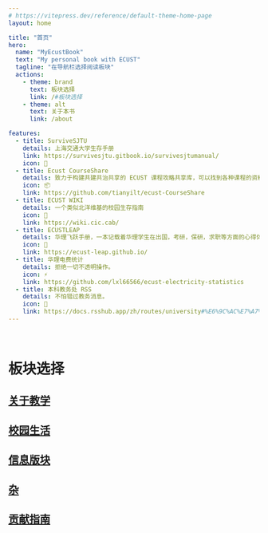 ```yaml
---
# https://vitepress.dev/reference/default-theme-home-page
layout: home

title: "首页"
hero:
  name: "MyEcustBook"
  text: "My personal book with ECUST"
  tagline: "在导航栏选择阅读板块"
  actions:
    - theme: brand
      text: 板块选择
      link: /#板块选择
    - theme: alt
      text: 关于本书
      link: /about

features:
  - title: SurviveSJTU
    details: 上海交通大学生存手册
    link: https://survivesjtu.gitbook.io/survivesjtumanual/
    icon: 📌
  - title: Ecust CourseShare
    details: 致力于构建共建共治共享的 ECUST 课程攻略共享库，可以找到各种课程的资料。
    icon: 📦
    link: https://github.com/tianyilt/ecust-CourseShare
  - title: ECUST WIKI
    details: 一个类似北洋维基的校园生存指南
    icon: 🎨
    link: https://wiki.cic.cab/
  - title: ECUSTLEAP
    details: 华理飞跃手册，一本记载着华理学生在出国，考研，保研，求职等方面的心得体会的手册。
    icon: 🚀
    link: https://ecust-leap.github.io/
  - title: 华理电费统计
    details: 拒绝一切不透明操作。
    icon: ⚡
    link: https://github.com/lxl66566/ecust-electricity-statistics
  - title: 本科教务处 RSS
    details: 不怕错过教务消息。
    icon: 📰
    link: https://docs.rsshub.app/zh/routes/university#%E6%9C%AC%E7%A7%91%E6%95%99%E5%8A%A1%E5%A4%84%E4%BF%A1%E6%81%AF%E7%BD%91
---
```


<br/>

# 板块选择

## [关于教学](./teach/index.md)

## [校园生活](./life/index.md)

## [信息版块](./infomation.md)

## [杂](./farraginous/index.md)

## [贡献指南](./contributing.md)
